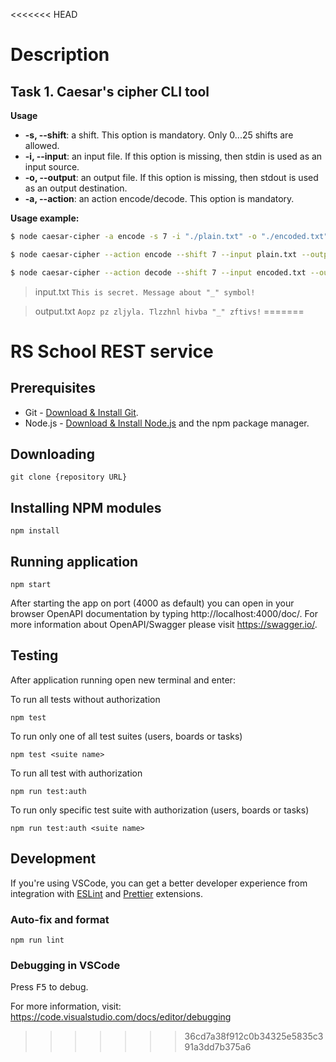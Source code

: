 <<<<<<< HEAD
# Description

## Task 1. Caesar's cipher CLI tool
**Usage**
* **-s, --shift**: a shift. This option is mandatory. Only 0...25 shifts are allowed.
* **-i, --input**: an input file. If this option is missing, then stdin is used as an input source.
* **-o, --output**: an output file. If this option is missing, then stdout is used as an output destination.
* **-a, --action**: an action encode/decode. This option is mandatory.

**Usage example:**
```bash
$ node caesar-cipher -a encode -s 7 -i "./plain.txt" -o "./encoded.txt"
```

```bash
$ node caesar-cipher --action encode --shift 7 --input plain.txt --output encoded.txt
```

```bash
$ node caesar-cipher --action decode --shift 7 --input encoded.txt --output plain.txt
```

> input.txt
> `This is secret. Message about "_" symbol!`

> output.txt
> `Aopz pz zljyla. Tlzzhnl hivba "_" zftivs!`
=======
# RS School REST service

## Prerequisites

- Git - [Download & Install Git](https://git-scm.com/downloads).
- Node.js - [Download & Install Node.js](https://nodejs.org/en/download/) and the npm package manager.

## Downloading

```
git clone {repository URL}
```

## Installing NPM modules

```
npm install
```

## Running application

```
npm start
```

After starting the app on port (4000 as default) you can open
in your browser OpenAPI documentation by typing http://localhost:4000/doc/.
For more information about OpenAPI/Swagger please visit https://swagger.io/.

## Testing

After application running open new terminal and enter:

To run all tests without authorization

```
npm test
```

To run only one of all test suites (users, boards or tasks)

```
npm test <suite name>
```

To run all test with authorization

```
npm run test:auth
```

To run only specific test suite with authorization (users, boards or tasks)

```
npm run test:auth <suite name>
```

## Development

If you're using VSCode, you can get a better developer experience from integration with [ESLint](https://marketplace.visualstudio.com/items?itemName=dbaeumer.vscode-eslint) and [Prettier](https://marketplace.visualstudio.com/items?itemName=esbenp.prettier-vscode) extensions.

### Auto-fix and format

```
npm run lint
```

### Debugging in VSCode

Press <kbd>F5</kbd> to debug.

For more information, visit: https://code.visualstudio.com/docs/editor/debugging
>>>>>>> 36cd7a38f912c0b34325e5835c391a3dd7b375a6
